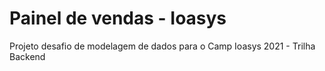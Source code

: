 # Painel de vendas - Ioasys 
Projeto desafio de modelagem de dados para o Camp Ioasys 2021 - Trilha Backend
